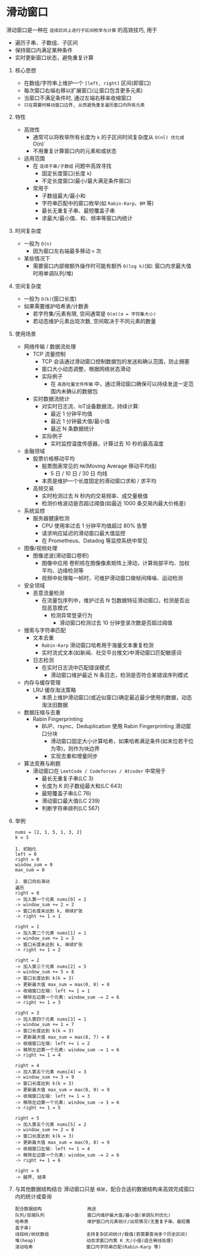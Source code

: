 # 滑动窗口
  滑动窗口是一种在 `连续区间上进行子区间枚举与计算` 的高效技巧, 用于
  - 遍历子串、子数组、子区间
  - 保持窗口内满足某种条件
  - 实时更新窗口状态，避免重复计算

1. 核心思想
   - 在数组/字符串上维护一个 `[left, right]` 区间(即窗口)
   - 每次窗口右端右移以扩展窗口(让窗口包含更多元素)
   - 当窗口不满足条件时, 通过左端右移来收缩窗口
   - `只在需要时移动窗口边界, 从而避免重复遍历窗口内所有元素`

2. 特性
   - 高效性
     - 通常可以将枚举所有长度为 `k` 的子区间时间复杂度从 `O(nl) 优化成 `O(n)`
     - 不用重复计算窗口内的元素和或状态
   - 适用范围
     - 在 `连续子串/子数组` 问题中高效寻找
       - 固定长度窗口(长度 `k`)
       - 不定长度窗口(最小/最大满足条件窗口)
     - 常用于
       - 子数组最大/最小和
       - 字符串匹配中的窗口枚举(如 `Rabin-Karp`、`BM` 等)
       - 最长无重复子串、最短覆盖子串
       - 求最大/最小值、和、频率等窗口内统计
       
3. 时间复杂度
   - 一般为 `O(n)`
     - 因为窗口左右端最多移动 `n` 次
   - 某些情况下
     - 需要窗口内部做额外操作时可能有额外 `O(log k)`(如: 窗口内求最大值时用单调队列/堆)
     
4. 空间复杂度
   - 一般为 `O(k)`(窗口长度)
   - 如果需要维护哈希表/计数表
     - 若字符集/元素有限, 空间通常是 `O(σ)(σ = 字符集大小)`
     - 若动态维护元素出现次数, 空间取决于不同元素的数量
   
5. 使用场景
   - 网络传输 / 数据流处理
     - TCP 流量控制
       - TCP 会话通过滑动窗口控制数据包的发送和确认范围，防止拥塞
       - 窗口大小动态调整，根据网络状态滑动
       - 实际例子
         - 在 `高吞吐量文件传输` 中，通过滑动窗口确保可以持续发送一定范围内未确认的数据包
     - 实时数据流统计
       - 对实时日志流、loT设备数据流，持续计算:
         - 最近 1 分钟平均值
         - 最近 1 分钟最大值/最小值
         - 最近 N 条数据统计
       - 实际例子
         - 实时监控温度传感器，计算过去 10 秒的最高温度
   - 金融领域
     - 股票价格移动平均
       - 股票图表常见的 `MA`(Moving Average 移动平均线)
         - 5 日 / 10 日 / 30 日 均线
       - 本质是维护一个长度固定的滑动窗口求和 / 求平均
     - 高频交易
       - 实时检测过去 N 秒内的交易频率、成交量极值
       - 检测价格波动是否超过阈值(如最近 1000 条交易内最大价格差)
   - 系统监控
     - 服务器健康检测
       - CPU 使用率过去 1 分钟平均值超过 80% 告警
       - 请求响应延迟的滑动窗口最大值监控
       - 在 Prometheus、Datadog 等监控系统中常见
   - 图像/视频处理
     - 图像滤波(滑动窗口卷积)
       - 图像中应用 卷积核在图像像素矩阵上滑动，计算局部平均、加权平均、边缘检测等
       - 视频中处理每一帧时，可维护滑动窗口做帧间降噪、运动检测
   - 安全领域
     - 恶意流量检测
       - 在流量包序列中，维护过去 N 包数据特征滑动窗口，检测是否出现恶意模式
         - 检测异常登录行为
           - 滑动窗口检测过去 10 分钟登录次数是否超过阈值
   - 搜索与字符串匹配
     - 文本去重
       - `Rabin-Karp` 滑动窗口哈希用于海量文本重复检测
       - 实时流式文本(如新闻、社交平台推文)中滑动窗口匹配敏感词
     - 日志检测
       - 在实时日志流中匹配错误模式
         - 滑动窗口维护最近 N 条日志，检测是否符合某错误序列模式
   - 内存与缓存管理
     - LRU 缓存淘汰策略
       - 本质上维护滑动窗口(或近似窗口)确定最近最少使用的数据，动态淘汰旧数据
   - 数据压缩与去重
     - Rabin Fingerprinting
       - BUP、rsync、Deduplication 使用 Rabin Fingerprinting 滑动窗口分块
         - 滑动窗口固定大小计算哈希，如果哈希满足条件(如末位若干位为零)，则作为块边界
         - 实现去重和增量同步
   - 算法竞赛与刷题
     - 滑动窗口在 `LeetCode / Codeforces / Atcoder` 中常用于
       - 最长无重复子串(LC 3)
       - 长度为 K 的子数组最大和(LC 643)
       - 最短覆盖子串(LC 76)
       - 滑动窗口最大值(LC 239)
       - 判断字符串排列(LC 567)

5. 举例
   ```text
   nums = [2, 1, 5, 1, 3, 2]
   k = 3
   
   1. 初始化
   left = 0
   right = 0
   window_sum = 0
   max_sum = 0
   
   2. 窗口向右滑动
   遍历
   right = 0
   -> 加入第一个元素 nums[0] = 2
   -> window_sum += 2 = 2
   -> 窗口长度未达到 k, 继续扩张
   -> right += 1 = 1
   
   right = 1
   -> 加入第二个元素 nums[1] = 1
   -> window_sum += 1 = 3
   -> 窗口长度未达到 k, 继续扩张
   -> right += 1 = 2
   
   right = 2
   -> 加入第三个元素 nums[2] = 5
   -> window_sum += 5 = 8
   -> 窗口长度达到 k(k = 3)
   -> 更新最大值 max_sum = max(0, 8) = 8
   -> 收缩窗口左端: left += 1 = 1
   -> 移除左边第一个元素: window_sum -= 2 = 6
   -> right += 1 = 3
   
   right = 3
   -> 加入第四个元素 nums[3] = 1
   -> window_sum += 1 = 7
   -> 窗口长度达到 k(k = 3)
   -> 更新最大值 max_sum = max(8, 7) = 8
   -> 收缩窗口左端: left += 1 = 2
   -> 移除左边第一个元素: window_sum -= 1 = 6
   -> right += 1 = 4
   
   right = 4
   -> 加入第五个元素 nums[4] = 3
   -> window_sum += 3 = 9
   -> 窗口长度达到 k(k = 3)
   -> 更新最大值 max_sum = max(8, 9) = 9
   -> 收缩窗口左端: left += 1 = 3
   -> 移除左边第一个元素: window_sum -= 3 = 6
   -> right += 1 = 5
   
   right = 5
   -> 加入第五个元素 nums[5] = 2
   -> window_sum += 2 = 8
   -> 窗口长度达到 k(k = 3)
   -> 更新最大值 max_sum = max(9, 8) = 9
   -> 收缩窗口左端: left += 1 = 4
   -> 移除左边第一个元素: window_sum -= 2 = 6
   -> right += 1 = 6
   
   right = 6
   -> 越界, 结束
   ```
   
6. 与其他数据结构结合
   滑动窗口只是 `框架`，配合合适的数据结构来高效完成窗口内的统计或查询
   ```text
   配合数据结构                 用途
   队列/双端队列                窗口内维护最大值/最小值(单调队列优化)
   哈希表                      维护窗口内元素统计/出现情况(无重复子串、最短覆盖子串)
   线段树/树状数组              支持复杂区间统计/极值(若需要查询多个历史区间) 
   堆(heap)                   动态求窗口内第 K 大/小值(适合离线处理)
   滚动哈希                    窗口内字符串匹配(Rabin-Karp 等)
   ```